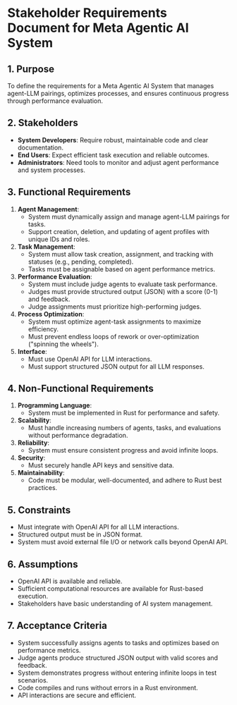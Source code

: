 # Stakeholder Requirements Document for Meta Agentic AI System

## 1. Purpose
To define the requirements for a Meta Agentic AI System that manages agent-LLM pairings, optimizes processes, and ensures continuous progress through performance evaluation.

## 2. Stakeholders
- **System Developers**: Require robust, maintainable code and clear documentation.
- **End Users**: Expect efficient task execution and reliable outcomes.
- **Administrators**: Need tools to monitor and adjust agent performance and system processes.

## 3. Functional Requirements
1. **Agent Management**:
   - System must dynamically assign and manage agent-LLM pairings for tasks.
   - Support creation, deletion, and updating of agent profiles with unique IDs and roles.
2. **Task Management**:
   - System must allow task creation, assignment, and tracking with statuses (e.g., pending, completed).
   - Tasks must be assignable based on agent performance metrics.
3. **Performance Evaluation**:
   - System must include judge agents to evaluate task performance.
   - Judges must provide structured output (JSON) with a score (0-1) and feedback.
   - Judge assignments must prioritize high-performing judges.
4. **Process Optimization**:
   - System must optimize agent-task assignments to maximize efficiency.
   - Must prevent endless loops of rework or over-optimization ("spinning the wheels").
5. **Interface**:
   - Must use OpenAI API for LLM interactions.
   - Must support structured JSON output for all LLM responses.

## 4. Non-Functional Requirements
1. **Programming Language**:
   - System must be implemented in Rust for performance and safety.
2. **Scalability**:
   - Must handle increasing numbers of agents, tasks, and evaluations without performance degradation.
3. **Reliability**:
   - System must ensure consistent progress and avoid infinite loops.
4. **Security**:
   - Must securely handle API keys and sensitive data.
5. **Maintainability**:
   - Code must be modular, well-documented, and adhere to Rust best practices.

## 5. Constraints
- Must integrate with OpenAI API for all LLM interactions.
- Structured output must be in JSON format.
- System must avoid external file I/O or network calls beyond OpenAI API.

## 6. Assumptions
- OpenAI API is available and reliable.
- Sufficient computational resources are available for Rust-based execution.
- Stakeholders have basic understanding of AI system management.

## 7. Acceptance Criteria
- System successfully assigns agents to tasks and optimizes based on performance metrics.
- Judge agents produce structured JSON output with valid scores and feedback.
- System demonstrates progress without entering infinite loops in test scenarios.
- Code compiles and runs without errors in a Rust environment.
- API interactions are secure and efficient.